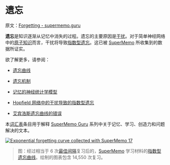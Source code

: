 # 遗忘

原文：[Forgetting - supermemo.guru](https://supermemo.guru/wiki/Forgetting)

**遗忘**是知识逐渐从记忆中消失的过程。遗忘的主要原因是[干扰](https://supermemo.guru/wiki/Interference)。对于简单神经网络中的[原子知识](https://supermemo.guru/wiki/Complexity)而言，干扰将导致[指数型遗忘](https://supermemo.guru/wiki/Forgetting_curve)。这已被 [SuperMemo](https://supermemo.guru/wiki/SuperMemo) 所收集到的数据所证实。

欲了解更多，请参阅：

- [遗忘曲线](https://supermemo.guru/wiki/Forgetting_curve)

- [遗忘机制](https://supermemo.guru/wiki/Mechanism_of_forgetting)

- [记忆的神经统计学模型](https://supermemo.guru/wiki/Neurostatistical_model_of_memory)

- [Hopfield 网络中的干扰导致的指数型遗忘](https://supermemo.guru/wiki/Exponential_forgetting_via_interference_in_a_Hopfield_network)

- [艾宾浩斯遗忘曲线的错误](https://supermemo.guru/wiki/Error_of_Ebbinghaus_forgetting_curve)

本[词汇表](https://supermemo.guru/wiki/Glossary)条目用于解释 [SuperMemo Guru](https://supermemo.guru/wiki/SuperMemo_Guru) 系列中关于记忆、学习、创造力和问题解决的文本。

[![Exponential forgetting curve collected with SuperMemo 17](https://supermemo.guru/images/thumb/6/69/Exponential_forgetting_curve.jpg/500px-Exponential_forgetting_curve.jpg)](https://supermemo.guru/wiki/File:Exponential_forgetting_curve.jpg)

> 图：经过相当于 6 次[最佳间隔](https://supermemo.guru/wiki/Optimum_interval)复习后的，[SuperMemo](https://supermemo.guru/wiki/SuperMemo) 学习材料的[指数型遗忘曲线](https://supermemo.guru/wiki/Forgetting_curve)。绘制的图表包含 14,550 次复习。